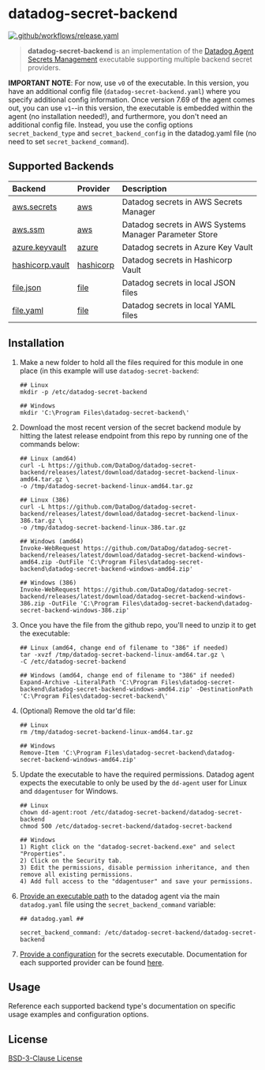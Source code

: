 # datadog-secret-backend

[![.github/workflows/release.yaml](https://github.com/DataDog/datadog-secret-backend/actions/workflows/release.yaml/badge.svg)](https://github.com/DataDog/datadog-secret-backend/actions/workflows/release.yaml)

> **datadog-secret-backend** is an implementation of the [Datadog Agent Secrets Management](https://docs.datadoghq.com/agent/guide/secrets-management/?tab=linux) executable supporting multiple backend secret providers.

**IMPORTANT NOTE**: For now, use `v0` of the executable. In this version, you have an additional config file (`datadog-secret-backend.yaml`) where you specify additional config information. Once version 7.69 of the agent comes out, you can use `v1`--in this version, the executable is embedded within the agent (no installation needed!), and furthermore, you don't need an additional config file. Instead, you use the config options `secret_backend_type` and `secret_backend_config` in the datadog.yaml file (no need to set `secret_backend_command`).

## Supported Backends

| Backend | Provider | Description |
| :-- | :-- | :-- |
| [aws.secrets](docs/aws/secrets.md) | [aws](docs/aws/README.md) | Datadog secrets in AWS Secrets Manager |
| [aws.ssm](docs/aws/ssm.md) | [aws](docs/aws/README.md) | Datadog secrets in AWS Systems Manager Parameter Store |
| [azure.keyvault](docs/azure/keyvault.md) | [azure](docs/azure/README.md) | Datadog secrets in Azure Key Vault |
| [hashicorp.vault](docs/hashicorp/vault.md) | [hashicorp](docs/hashicorp/README.md) | Datadog secrets in Hashicorp Vault |
| [file.json](docs/file/json.md) | [file](docs/file/README.md) | Datadog secrets in local JSON files|
| [file.yaml](docs/file/yaml.md) | [file](docs/file/README.md) | Datadog secrets in local YAML files|

## Installation

1. Make a new folder to hold all the files required for this module in one place (in this example will use
   `datadog-secret-backend`:

    ```
    ## Linux
    mkdir -p /etc/datadog-secret-backend

    ## Windows
    mkdir 'C:\Program Files\datadog-secret-backend\'
    ```

2. Download the most recent version of the secret backend module by hitting the latest release endpoint from this repo by running one of the commands below:

    ```
    ## Linux (amd64)
    curl -L https://github.com/DataDog/datadog-secret-backend/releases/latest/download/datadog-secret-backend-linux-amd64.tar.gz \ 
    -o /tmp/datadog-secret-backend-linux-amd64.tar.gz

    ## Linux (386)
    curl -L https://github.com/DataDog/datadog-secret-backend/releases/latest/download/datadog-secret-backend-linux-386.tar.gz \ 
    -o /tmp/datadog-secret-backend-linux-386.tar.gz

    ## Windows (amd64)
    Invoke-WebRequest https://github.com/DataDog/datadog-secret-backend/releases/latest/download/datadog-secret-backend-windows-amd64.zip -OutFile 'C:\Program Files\datadog-secret-backend\datadog-secret-backend-windows-amd64.zip'

    ## Windows (386)
    Invoke-WebRequest https://github.com/DataDog/datadog-secret-backend/releases/latest/download/datadog-secret-backend-windows-386.zip -OutFile 'C:\Program Files\datadog-secret-backend\datadog-secret-backend-windows-386.zip'
    ```

3. Once you have the file from the github repo, you'll need to unzip it to get the executable:

    ```
    ## Linux (amd64, change end of filename to "386" if needed)
    tar -xvzf /tmp/datadog-secret-backend-linux-amd64.tar.gz \
    -C /etc/datadog-secret-backend

    ## Windows (amd64, change end of filename to "386" if needed)
    Expand-Archive -LiteralPath 'C:\Program Files\datadog-secret-backend\datadog-secret-backend-windows-amd64.zip' -DestinationPath 'C:\Program Files\datadog-secret-backend\'
    ```

4. (Optional) Remove the old tar'd file:

    ```
    ## Linux
    rm /tmp/datadog-secret-backend-linux-amd64.tar.gz

    ## Windows
    Remove-Item 'C:\Program Files\datadog-secret-backend\datadog-secret-backend-windows-amd64.zip'
    ```

5. Update the executable to have the required permissions. Datadog agent expects the executable to only be used by the `dd-agent` user for Linux and `ddagentuser` for Windows.

    ```
    ## Linux
    chown dd-agent:root /etc/datadog-secret-backend/datadog-secret-backend
    chmod 500 /etc/datadog-secret-backend/datadog-secret-backend

    ## Windows
    1) Right click on the "datadog-secret-backend.exe" and select "Properties".
    2) Click on the Security tab.
    3) Edit the permissions, disable permission inheritance, and then remove all existing permissions.
    4) Add full access to the "ddagentuser" and save your permissions. 
    ```

6. [Provide an executable path](https://docs.datadoghq.com/agent/configuration/secrets-management/?tab=linux#providing-an-executable) to the datadog agent via the main `datadog.yaml` file using the `secret_backend_command` variable:

    ```
    ## datadog.yaml ##

    secret_backend_command: /etc/datadog-secret-backend/datadog-secret-backend
    ```

 7. [Provide a configuration](https://github.com/DataDog/datadog-secret-backend/blob/main/datadog-secret-backend.yaml.example) for the secrets executable. Documentation for each supported provider can be found [here](https://github.com/DataDog/datadog-secret-backend/tree/main/docs).

## Usage

Reference each supported backend type's documentation on specific usage examples and configuration options.

## License

[BSD-3-Clause License](LICENSE)
